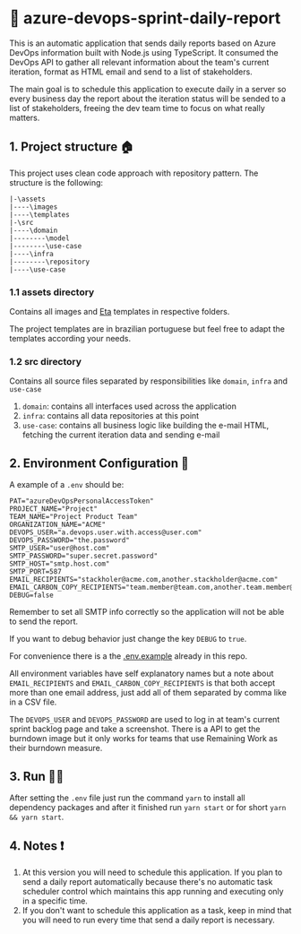 # 📄 azure-devops-sprint-daily-report
This is an automatic application that sends daily reports based on Azure DevOps information built with Node.js using TypeScript. It consumed the DevOps API to gather all relevant information about the team's current iteration, format as HTML email and send to a list of stakeholders.

The main goal is to schedule this application to execute daily in a server so every business day the report about the iteration status will be sended to a list of stakeholders, freeing the dev team time to focus on what really matters.

## 1. Project structure 🏠

This project uses clean code approach with repository pattern. The structure is the following:

```
|-\assets
|----\images
|----\templates
|-\src
|----\domain
|--------\model
|--------\use-case
|----\infra
|--------\repository
|----\use-case
```

### 1.1 assets directory
Contains all images and [Eta](https://github.com/eta-dev/eta) templates in respective folders.

The project templates are in brazilian portuguese but feel free to adapt the templates according your needs.

### 1.2 src directory
Contains all source files separated by responsibilities like `domain`, `infra` and `use-case`

1. `domain`: contains all interfaces used across the application
2. `infra`: contains all data repositories at this point
3. `use-case`: contains all business logic like building the e-mail HTML, fetching the current iteration data and sending e-mail

## 2. Environment Configuration 🔧

A example of a `.env` should be:

```
PAT="azureDevOpsPersonalAccessToken"
PROJECT_NAME="Project"
TEAM_NAME="Project Product Team"
ORGANIZATION_NAME="ACME"
DEVOPS_USER="a.devops.user.with.access@user.com"
DEVOPS_PASSWORD="the.password"
SMTP_USER="user@host.com"
SMTP_PASSWORD="super.secret.password"
SMTP_HOST="smtp.host.com"
SMTP_PORT=587
EMAIL_RECIPIENTS="stackholer@acme.com,another.stackholder@acme.com"
EMAIL_CARBON_COPY_RECIPIENTS="team.member@team.com,another.team.member@team.com"
DEBUG=false
```

Remember to set all SMTP info correctly so the application will not be able to send the report.

If you want to debug behavior just change the key `DEBUG` to `true`.

For convenience there is a the [.env.example](.env.example) already in this repo.

All environment variables have self explanatory names but a note about `EMAIL_RECIPIENTS` and `EMAIL_CARBON_COPY_RECIPIENTS` is that both accept more than one email address, just add all of them separated by comma like in a CSV file.

The `DEVOPS_USER` and `DEVOPS_PASSWORD` are used to log in at team's current sprint backlog page and take a screenshot. There is a API to get the burndown image but it only works for teams that use Remaining Work as their burndown measure.

## 3. Run 🏃‍♂️

After setting the `.env` file just run the command `yarn` to install all dependency packages and after it finished run `yarn start` or for short `yarn && yarn start`.

## 4. Notes ❗
1. At this version you will need to schedule this application. If you plan to send a daily report automatically because there's no automatic task scheduler control which maintains this app running and executing only in a specific time.
2. If you don't want to schedule this application as a task, keep in mind that you will need to run every time that send a daily report is necessary.
